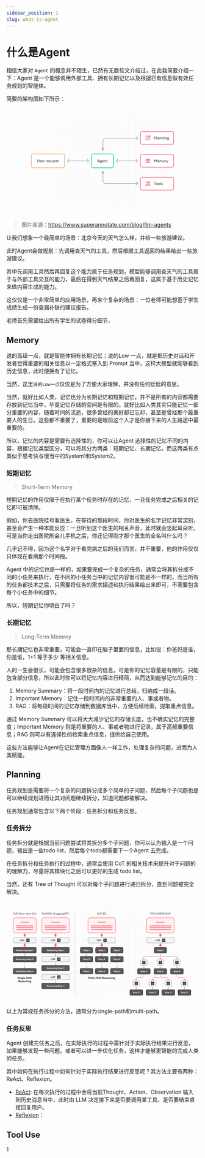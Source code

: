 ```yaml
---
sidebar_position: 1
slug: what-is-agent
---
```


# 什么是Agent

相信大家对 `Agent` 的概念并不陌生，已然有无数软文介绍过，在此我简要介绍一下：Agent 是一个能够调用外部工具、拥有长期记忆以及根据已有信息做有效任务规划的智能体。

简要的架构图如下所示：

![llm-agent-components](./imgs/simple-llm-agent-structure.png)
> 图片来源：https://www.superannotate.com/blog/llm-agents

让我们想象一个最简单的场景：北京今天的天气怎么样，并给一些旅游建议。

此时Agent会做规划：先调用查天气的工具，然后根据工具返回的结果给出一些旅游建议。

其中先调用工具然后再回复这个能力属于任务规划，模型能够调用查天气的工具属于与外部工具交互的能力，最后在得到天气结果之后再回复，这属于基于历史记忆来做内容生成的能力。

这仅仅是一个非常简单的应用场景，再来个复杂的场景：一位老师可能想基于学生成绩生成一份查漏补缺的建议报告。

老师首先需要给出所有学生的试卷得分细节，


## Memory

说的高级一点，就是智能体拥有长期记忆；说的Low 一点，就是把历史对话和开发者觉得重要的相关信息以一定格式塞入到 Prompt 当中，这样大模型就能够看到历史信息，此时便拥有了记忆。

当然，这里`说的Low一点`仅仅是为了方便大家理解，并没有任何贬低的意思。

当然，就好比如人类，记忆也分为长期记忆和短期记忆，并不是所有的内容都需要存放到记忆当中，毕竟记忆存储的空间是有限的。就好比如人类其实只能记忆一部分重要的内容，随着时间的流逝，很多曾经的美好都已忘却，甚至是曾经那个最重要人的生日。这些都不重要了，重要的是眼前这个人才是你接下来的人生路途中最重要的。

所以，记忆的内容是需要有选择性的，你可以让Agent 选择性的记忆不同的内容，根据记忆类型区分，可以将其分为两类：短期记忆、长期记忆。而这两类有点类似于思考快与慢当中的System1和System2。

### 短期记忆

> Short-Term Memory

短期记忆的作用仅限于在执行某个任务时存在的记忆，一旦任务完成之后相关的记忆即可被清除。

假如，你去医院挂号看医生，在等待的那段时间，你对医生的名字记忆非常深刻，甚至会产生一种本能反应：一旦听到这个医生的相关声音，此时就会竖起耳朵听。可是当你走出医院刷会儿手机之后，你还记得刚才那个医生的全名叫什么吗？

几乎记不得，因为这个名字对于看完病之后的我们而言，并不重要，他的作用仅仅只体现在看病那个时间段。

Agent 中的记忆也是一样的，如果要完成一个复杂的任务，通常会将其拆分成不同的小任务来执行，在不同的小任务当中的记忆内容很可能是不一样的，而当所有的任务都技术之后，只需要将任务的需求描述和执行结果给出来即可，不需要包含每个小任务中的细节。

所以，短期记忆你明白了吗？

### 长期记忆

> Long-Term Memroy

那长期记忆也非常重要，可能会一直印在脑子里面的信息，比如说：你爸妈是谁，你是谁，1+1 等于多少 等相关信息。

人的一生会很长，可能会包含很多很杂的信息，可是你的记忆容量是有限的，只能包含部分信息，所以此时你可以将记忆内容进行精简，从而达到能够记忆的目的：

1. Memory Summary：将一段时间内的记忆进行总结，归纳成一段话。
2. Important Memory：记住一段时间内的非常重要的人、事或者物。
3. RAG：将每段时间的记忆存储到数据库当中，方便后续检索，提取重点信息。

通过 Memory Summary 可以将大大减少记忆的存储长度，也不确实记忆的完整度；Important Memory 则是将重要的人、事或者物进行记录，属于高频重要信息；RAG 则可以有选择性的检索重点信息，提供给自己使用。

这些方法能够让Agent在记忆管理方面像人一样工作，处理复杂的问题，进而为人类赋能。

## Planning

任务规划是需要将一个复杂的问题拆分成多个简单的子问题，然后每个子问题也是可以继续规划进而让其对问题继续拆分，知道问题都被解决。

任务规划通常包含以下两个阶段：任务拆分和任务反思。

### 任务拆分

任务拆分就是根据当前问题尝试将其拆分多个子问题，你可以认为输入是一个问题，输出是一些todo list，然后每个todo都需要下一个Agent 去完成。

在任务拆分和任务执行的过程中，通常会使用 CoT 的相关技术来提升对于问题的的理解力，尽量将其模块化之后可以更好的生成 todo list。

当然，还有 Tree of Thought 可以对每个子问题进行递归拆分，直到问题被完全解决。

![agent tool planing](./imgs/agent-tool-planing.png)

以上为常规任务拆分的方法，通常分为single-path和multi-path。

### 任务反思

Agent 创建完任务之后，在实际执行的过程中需针对于实际执行结果进行反思，如果能够发现一些问题，或者可以进一步优化任务，这样才能够更智能的完成人类的任务。

其中如何在执行过程中如何针对于实际执行结果进行反思呢？其方法主要有两种：ReAct、Reflexion。

* [ReAct](https://arxiv.org/abs/2210.03629): 在每次执行的过程中会将当前Thought、Action、Observation 输入到历史消息当中，此时由 LLM 决定接下来是否要调用某工具、是否要结束直接回复用户。
* [Reflexion](https://arxiv.org/abs/2303.11366)：

## Tool Use

1

